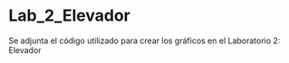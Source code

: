 # Lab_2_Elevador
Se adjunta el código utilizado para crear los gráficos en el Laboratorio 2: Elevador
